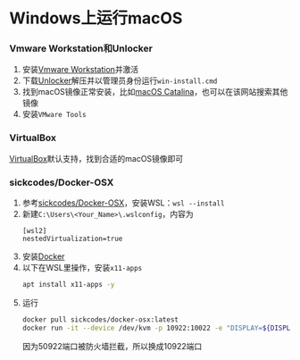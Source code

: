 # Windows上运行macOS
### Vmware Workstation和Unlocker
1. 安装[Vmware Workstation](https://www.vmware.com/cn/products/workstation-pro/workstation-pro-evaluation.html)并激活
2. 下载[Unlocker](https://hub.nuaa.cf/paolo-projects/unlocker/releases)解压并以管理员身份运行`win-install.cmd`
3. 找到macOS镜像正常安装，比如[macOS Catalina](https://archive.org/details/macOS-Catalina-IOS)，也可以在该网站搜索其他镜像
4. 安装`VMware Tools`
### VirtualBox
[VirtualBox](https://www.virtualbox.org/wiki/Downloads)默认支持，找到合适的macOS镜像即可
### sickcodes/Docker-OSX
1. 参考[sickcodes/Docker-OSX](https://github.com/sickcodes/Docker-OSX#id-like-to-run-docker-osx-on-windows)，安装WSL：`wsl --install`
2. 新建`C:\Users\<Your_Name>\.wslconfig`，内容为
    ```
    [wsl2]
    nestedVirtualization=true
    ```
3. 安装[Docker](https://www.docker.com/)
4. 以下在WSL里操作，安装`x11-apps`
    ```bash
    apt install x11-apps -y
    ```
5. 运行
    ```bash
    docker pull sickcodes/docker-osx:latest
    docker run -it --device /dev/kvm -p 10922:10022 -e "DISPLAY=${DISPLAY:-:0.0}" -v /mnt/wslg/.X11-unix:/tmp/.X11-unix sickcodes/docker-osx:latest
    ```
    因为50922端口被防火墙拦截，所以换成10922端口